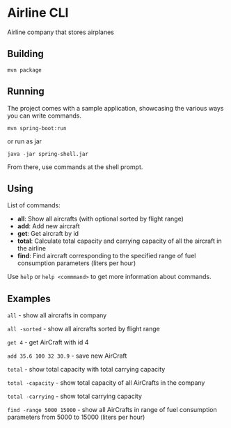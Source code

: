 # Airline CLI
Airline company that stores airplanes
## Building
```
mvn package
```
## Running
The project comes with a sample application, showcasing the various ways you can write commands.
```
mvn spring-boot:run
```
or run as jar
```
java -jar spring-shell.jar
```
From there, use commands at the shell prompt.

## Using

List of commands:

   - **all**: Show all aircrafts (with optional sorted by flight range)
   - **add**: Add new aircraft
   - **get**: Get aircraft by id
   - **total**: Calculate total capacity and carrying capacity of all the aircraft in the airline
   - **find**: Find aircraft corresponding to the specified range of fuel consumption parameters (liters per hour)

Use `help` or `help <commmand>` to get more information about commands.

## Examples

   ```all``` - show all aircrafts in company
   
   ```all -sorted``` - show all aircrafts sorted by flight range
   
   ```get 4``` - get AirCraft with id 4
   
   ```add 35.6 100 32 30.9``` - save new AirCraft
   
   ```total``` - show total capacity with total carrying capacity
   
   ```total -capacity``` - show total capacity of all AirCrafts in the company
   
   ```total -carrying``` - show total carrying capacity
   
   ```find -range 5000 15000``` - show all AirCrafts in range of fuel consumption parameters from 5000 to 15000 (liters per hour)
